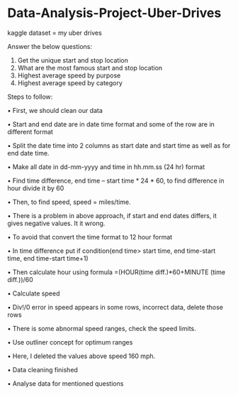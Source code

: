 # Data-Analysis-Project-Uber-Drives

kaggle dataset = my uber drives

Answer the below questions:
1.	Get the unique start and stop location
2.	What are the most famous start and stop location
3.	Highest average speed  by purpose
4.	Highest average speed by category

Steps to follow:

•	First, we should clean our data

•	Start and end date are in date time format and some of the row are in different format

•	Split the date time into 2 columns as start date and start time as well as for end date time.

•	Make all date in dd-mm-yyyy and time in hh.mm.ss (24 hr) format

•	Find time difference, end time – start time * 24 * 60, to find difference in hour divide it by 60

•	Then, to find speed, speed = miles/time.

•	There is a problem in above approach, if start and end dates differs, it gives negative values. It it wrong.

•	To avoid that convert the time format to 12 hour format

•	In time difference put if condition(end time> start time, end time-start time, end time-start time+1)

•	Then calculate hour using formula =(HOUR(time diff.)*60+MINUTE (time diff.))/60

•	Calculate speed

•	Div!/0 error in speed appears in some rows, incorrect data, delete those rows

•	There is some abnormal speed ranges, check the speed limits.

•	Use outliner concept for optimum ranges

•	Here, I deleted the values above speed 160 mph.

•	Data cleaning finished

•	Analyse data for mentioned questions

